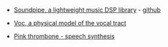 
+ [Soundpipe, a lightweight music DSP library](http://paulbatchelor.github.io/proj/soundpipe.html) - [github](https://github.com/paulbatchelor/soundpipe)

+ [Voc, a physical model of the vocal tract](http://pbat.ch/proj/voc/)
+ [Pink thrombone - speech synthesis](https://dood.al/pinktrombone/)
